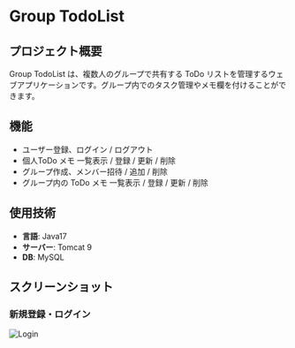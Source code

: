 # Group TodoList

## プロジェクト概要
Group TodoList は、複数人のグループで共有する ToDo リストを管理するウェブアプリケーションです。グループ内でのタスク管理やメモ欄を付けることができます。

## 機能
- ユーザー登録、ログイン / ログアウト
- 個人ToDo メモ 一覧表示 / 登録 / 更新 / 削除
- グループ作成、メンバー招待 / 追加 / 削除
- グループ内の ToDo メモ 一覧表示 / 登録 / 更新 / 削除

## 使用技術
- **言語**: Java17
- **サーバー**: Tomcat 9
- **DB**: MySQL

## スクリーンショット

### 新規登録・ログイン
![Login](doc/images/login.gif)

### 

